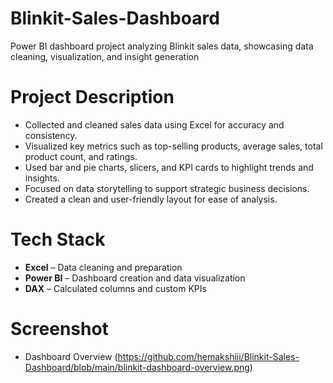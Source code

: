 # Blinkit-Sales-Dashboard
Power BI dashboard project analyzing Blinkit sales data, showcasing data cleaning, visualization, and insight generation

# Project Description
- Collected and cleaned sales data using Excel for accuracy and consistency.
- Visualized key metrics such as top-selling products, average sales, total product count, and ratings.
- Used bar and pie charts, slicers, and KPI cards to highlight trends and insights.
- Focused on data storytelling to support strategic business decisions.
- Created a clean and user-friendly layout for ease of analysis.

# Tech Stack
- **Excel** – Data cleaning and preparation  
- **Power BI** – Dashboard creation and data visualization  
- **DAX** – Calculated columns and custom KPIs

# Screenshot
- Dashboard Overview (https://github.com/hemakshiii/Blinkit-Sales-Dashboard/blob/main/blinkit-dashboard-overview.png)
